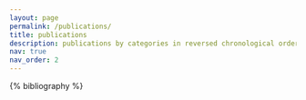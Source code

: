 ```yaml
---
layout: page
permalink: /publications/
title: publications
description: publications by categories in reversed chronological order.
nav: true
nav_order: 2
---
```


<div class="publications">
  {% bibliography %}
</div>
